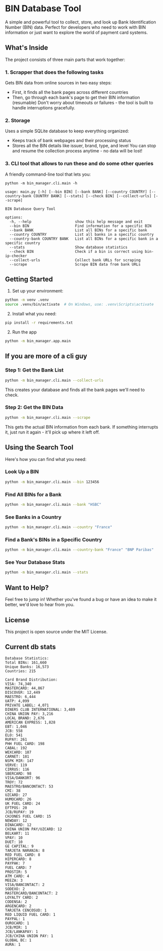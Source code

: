 # BIN Database Tool

A simple and powerful tool to collect, store, and look up Bank Identification Number (BIN) data. Perfect for developers who need to work with BIN information or just want to explore the world of payment card systems.

## What's Inside

The project consists of three main parts that work together:

### 1. Scrapper that does the following tasks
Gets BIN data from online sources in two easy steps:
- First, it finds all the bank pages across different countries
- Then, go through each bank's page to get their BIN information (resumable)
Don't worry about timeouts or failures - the tool is built to handle interruptions gracefully.

### 2. Storage
Uses a simple SQLite database to keep everything organized:
- Keeps track of bank webpages and their processing status
- Stores all the BIN details like issuer, brand, type, and level
You can stop and resume the collection process anytime - no data will be lost!

### 3. CLI tool that allows to run these and do some other queries
A friendly command-line tool that lets you:
```shell
python -m bin_manager.cli.main -h

usage: main.py [-h] [--bin BIN] [--bank BANK] [--country COUNTRY] [--country-bank COUNTRY BANK] [--stats] [--check BIN] [--collect-urls] [--scrape]

BIN Database Query Tool

options:
  -h, --help                    show this help message and exit
  --bin BIN                     Find information for a specific BIN
  --bank BANK                   List all BINs for a specific bank
  --country COUNTRY             List all banks in a specific country
  --country-bank COUNTRY BANK   List all BINs for a specific bank in a specific country
  --stats                       Show database statistics
  --check BIN                   Check if a bin is correct using bin-ip-checker
  --collect-urls                Collect bank URLs for scraping
  --scrape                      Scrape BIN data from bank URLs
```

## Getting Started

1. Set up your environment:
```bash
python -m venv .venv
source .venv/bin/activate  # On Windows, use: .venv\Scripts\activate
```

2. Install what you need:
```bash
pip install -r requirements.txt
```

2. Run the app
```bash
python -m bin_manager.app.main
```

## If you are more of a cli guy

### Step 1: Get the Bank List
```bash
python -m bin_manager.cli.main --collect-urls
```
This creates your database and finds all the bank pages we'll need to check.

### Step 2: Get the BIN Data
```bash
python -m bin_manager.cli.main --scrape
```
This gets the actual BIN information from each bank. If something interrupts it, just run it again - it'll pick up where it left off.

## Using the Search Tool

Here's how you can find what you need:

### Look Up a BIN
```bash
python -m bin_manager.cli.main --bin 123456
```

### Find All BINs for a Bank
```bash
python -m bin_manager.cli.main --bank "HSBC"
```

### See Banks in a Country
```bash
python -m bin_manager.cli.main --country "France"
```

### Find a Bank's BINs in a Specific Country
```bash
python -m bin_manager.cli.main --country-bank "France" "BNP Paribas"
```

### See Your Database Stats
```bash
python -m bin_manager.cli.main --stats
```


## Want to Help?

Feel free to jump in! Whether you've found a bug or have an idea to make it better, we'd love to hear from you.

## License

This project is open source under the MIT License.

## Current db stats
```
Database Statistics:
Total BINs: 161,660
Unique Banks: 16,573
Countries: 215

Card Brand Distribution:
VISA: 74,340
MASTERCARD: 44,867
DISCOVER: 12,449
MAESTRO: 6,444
UATP: 4,099
PRIVATE LABEL: 4,071
DINERS CLUB INTERNATIONAL: 3,489
CHINA UNION PAY: 3,216
LOCAL BRAND: 2,676
AMERICAN EXPRESS: 1,828
EBT: 1,046
JCB: 558
ELO: 541
RUPAY: 261
PHH FUEL CARD: 198
CABAL: 192
WEXCARD: 187
CARNET: 181
NSPK MIR: 147
VERVE: 119
CIRRUS: 116
SBERCARD: 98
VISA/DANKORT: 96
TROY: 72
MAESTRO/BANCONTACT: 53
CMI: 38
UZCARD: 27
HUMOCARD: 26
UK FUEL CARD: 24
EFTPOS: 20
JCB/RUPAY: 19
CHJONES FUEL CARD: 15
NEWDAY: 12
DINACARD: 12
CHINA UNION PAY/UZCARD: 12
BELKART: 11
VPAY: 10
DUET: 10
GE CAPITAL: 9
TARJETA NARANJA: 8
RED FUEL CARD: 8
HIPERCARD: 8
PAYPAK: 7
FUEL CARD: 7
PROSTIR: 5
ATM CARD: 4
MEEZA: 3
VISA/BANCONTACT: 2
SODEXO: 2
MASTERCARD/BANCONTACT: 2
LOYALTY CARD: 2
CODENSA: 2
ARGENCARD: 2
TARJETA CENCOSUD: 1
RED LIQUID FUEL CARD: 1
PAYPAL: 1
OUROCARD: 1
JCB/MIR: 1
JCB/LANKAPAY: 1
JCB/CHINA UNION PAY: 1
GLOBAL BC: 1
AURA: 1
```